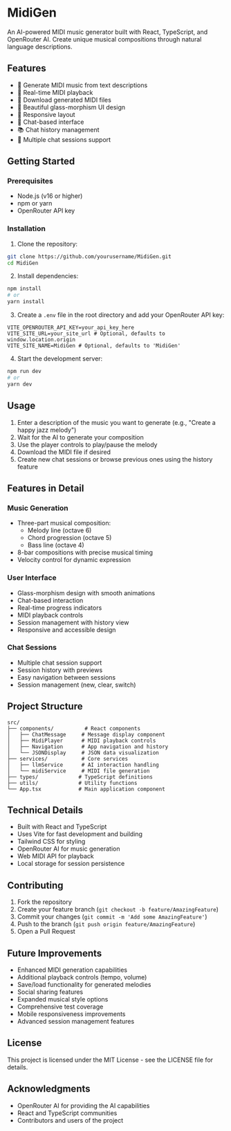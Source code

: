 # MidiGen

An AI-powered MIDI music generator built with React, TypeScript, and OpenRouter AI. Create unique musical compositions through natural language descriptions.

## Features

- 🎵 Generate MIDI music from text descriptions
- 🎹 Real-time MIDI playback
- 💾 Download generated MIDI files
- 🎨 Beautiful glass-morphism UI design
- 📱 Responsive layout
- 💬 Chat-based interface
- 📚 Chat history management
- 🔄 Multiple chat sessions support

## Getting Started

### Prerequisites

- Node.js (v16 or higher)
- npm or yarn
- OpenRouter API key

### Installation

1. Clone the repository:
```bash
git clone https://github.com/yourusername/MidiGen.git
cd MidiGen
```

2. Install dependencies:
```bash
npm install
# or
yarn install
```

3. Create a `.env` file in the root directory and add your OpenRouter API key:
```env
VITE_OPENROUTER_API_KEY=your_api_key_here
VITE_SITE_URL=your_site_url # Optional, defaults to window.location.origin
VITE_SITE_NAME=MidiGen # Optional, defaults to 'MidiGen'
```

4. Start the development server:
```bash
npm run dev
# or
yarn dev
```

## Usage

1. Enter a description of the music you want to generate (e.g., "Create a happy jazz melody")
2. Wait for the AI to generate your composition
3. Use the player controls to play/pause the melody
4. Download the MIDI file if desired
5. Create new chat sessions or browse previous ones using the history feature

## Features in Detail

### Music Generation
- Three-part musical composition:
  - Melody line (octave 6)
  - Chord progression (octave 5)
  - Bass line (octave 4)
- 8-bar compositions with precise musical timing
- Velocity control for dynamic expression

### User Interface
- Glass-morphism design with smooth animations
- Chat-based interaction
- Real-time progress indicators
- MIDI playback controls
- Session management with history view
- Responsive and accessible design

### Chat Sessions
- Multiple chat session support
- Session history with previews
- Easy navigation between sessions
- Session management (new, clear, switch)

## Project Structure

```
src/
├── components/          # React components
│   ├── ChatMessage     # Message display component
│   ├── MidiPlayer      # MIDI playback controls
│   ├── Navigation      # App navigation and history
│   └── JSONDisplay     # JSON data visualization
├── services/           # Core services
│   ├── llmService      # AI interaction handling
│   └── midiService     # MIDI file generation
├── types/             # TypeScript definitions
├── utils/             # Utility functions
└── App.tsx            # Main application component
```

## Technical Details

- Built with React and TypeScript
- Uses Vite for fast development and building
- Tailwind CSS for styling
- OpenRouter AI for music generation
- Web MIDI API for playback
- Local storage for session persistence

## Contributing

1. Fork the repository
2. Create your feature branch (`git checkout -b feature/AmazingFeature`)
3. Commit your changes (`git commit -m 'Add some AmazingFeature'`)
4. Push to the branch (`git push origin feature/AmazingFeature`)
5. Open a Pull Request

## Future Improvements

- Enhanced MIDI generation capabilities
- Additional playback controls (tempo, volume)
- Save/load functionality for generated melodies
- Social sharing features
- Expanded musical style options
- Comprehensive test coverage
- Mobile responsiveness improvements
- Advanced session management features

## License

This project is licensed under the MIT License - see the LICENSE file for details.

## Acknowledgments

- OpenRouter AI for providing the AI capabilities
- React and TypeScript communities
- Contributors and users of the project
